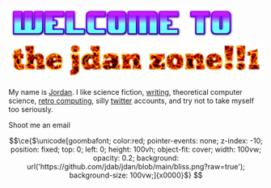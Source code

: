 <img width="450" alt="welcome to" src="https://github.com/jdan/jdan/raw/master/img/welcome.png?raw=true"> 

<img width="550" alt="the jdan zone" src="https://github.com/jdan/jdan/raw/master/img/the-jdan-zone.gif?raw=true">

My name is [Jordan](https://jordanscales.com). I like science fiction, [writing](https://notes.jordanscales.com), theoretical computer science, [retro computing](https://jdan.github.io/98.css), silly [twitter](https://twitter.com/jdan) accounts, and try not to take myself too seriously.

Shoot me an email

```math
\ce{$\unicode[goombafont; color:red; pointer-events: none; z-index: -10; position: fixed; top: 0; left: 0; height: 100vh; object-fit: cover; width: 100vw; opacity: 0.2; background: url('https://github.com/jdab/jdan/blob/main/bliss.png?raw=true'); background-size: 100vw;]{x0000}$}
